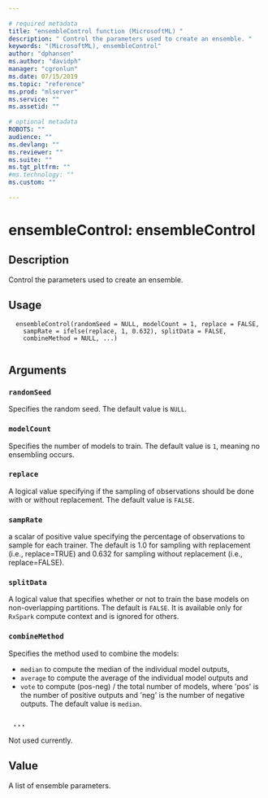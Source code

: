 ```yaml
--- 
 
# required metadata 
title: "ensembleControl function (MicrosoftML) " 
description: " Control the parameters used to create an ensemble. " 
keywords: "(MicrosoftML), ensembleControl" 
author: "dphansen"
ms.author: "davidph" 
manager: "cgronlun" 
ms.date: 07/15/2019
ms.topic: "reference" 
ms.prod: "mlserver" 
ms.service: "" 
ms.assetid: "" 
 
# optional metadata 
ROBOTS: "" 
audience: "" 
ms.devlang: "" 
ms.reviewer: "" 
ms.suite: "" 
ms.tgt_pltfrm: "" 
#ms.technology: "" 
ms.custom: "" 
 
--- 
```

 
 
 
 
 # ensembleControl: ensembleControl 
 ## Description
 
Control the parameters used to create an ensemble.
 
 
 ## Usage

```   
  ensembleControl(randomSeed = NULL, modelCount = 1, replace = FALSE,
    sampRate = ifelse(replace, 1, 0.632), splitData = FALSE,
    combineMethod = NULL, ...)
 
```
 
 ## Arguments

   
  
 ### `randomSeed`
 Specifies the random seed. The default value is `NULL`. 
  
  
  
 ### `modelCount`
 Specifies the number of models to train. The default value is `1`, meaning no ensembling occurs. 
  
  
  
 ### `replace`
 A logical value specifying if the sampling of observations should be done with  or without replacement. The default value is `FALSE`. 
  
  
  
 ### `sampRate`
 a scalar of positive value specifying the percentage of observations to sample for  each trainer. The default is 1.0 for sampling with replacement (i.e., replace=TRUE) and 0.632  for sampling without replacement (i.e., replace=FALSE). 
  
  
  
 ### `splitData`
 A logical value that specifies whether or not to train the base models  on non-overlapping partitions. The default is `FALSE`.  It is available only for `RxSpark` compute context and is ignored for others. 
  
  
  
 ### `combineMethod`
 Specifies the method used to combine the models:   
*   `median` to compute the median of the individual model outputs,   
*   `average` to compute the average of the individual model outputs and   
*   `vote` to compute (pos-neg) / the total number of models, where 'pos' is the number of positive outputs  and 'neg' is the number of negative outputs. 
 The default value is `median`. 
  
  
  
 ### ` ...`
 Not used currently. 
  
 
 
 ## Value
 
A list of ensemble parameters.
 
 
